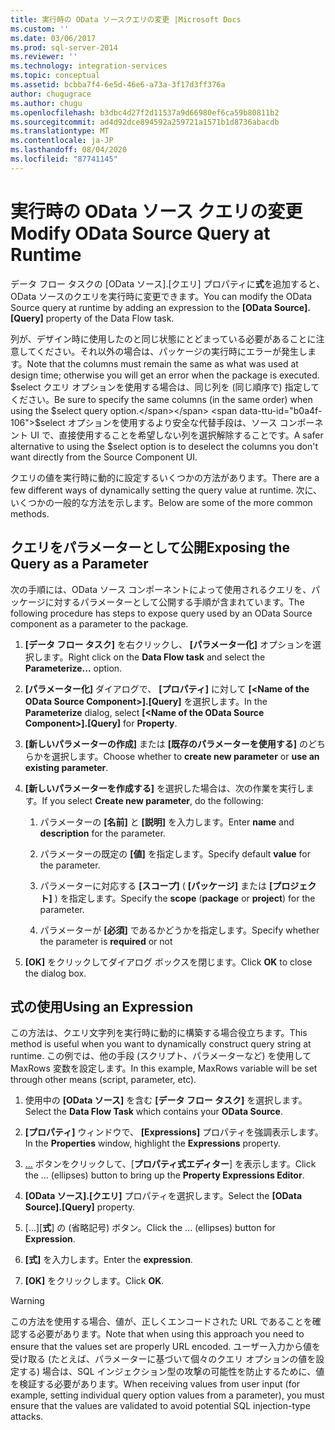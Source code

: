 ```yaml
---
title: 実行時の OData ソースクエリの変更 |Microsoft Docs
ms.custom: ''
ms.date: 03/06/2017
ms.prod: sql-server-2014
ms.reviewer: ''
ms.technology: integration-services
ms.topic: conceptual
ms.assetid: bcbba7f4-6e5d-46e6-a73a-3f17d3ff376a
author: chugugrace
ms.author: chugu
ms.openlocfilehash: b3dbc4d27f2d11537a9d66980ef6ca59b80811b2
ms.sourcegitcommit: ad4d92dce894592a259721a1571b1d8736abacdb
ms.translationtype: MT
ms.contentlocale: ja-JP
ms.lasthandoff: 08/04/2020
ms.locfileid: "87741145"
---
```

# <a name="modify-odata-source-query-at-runtime"></a><span data-ttu-id="b0a4f-102">実行時の OData ソース クエリの変更</span><span class="sxs-lookup"><span data-stu-id="b0a4f-102">Modify OData Source Query at Runtime</span></span>
  <span data-ttu-id="b0a4f-103">データ フロー タスクの [OData ソース].[クエリ] プロパティに**式**を追加すると、OData ソースのクエリを実行時に変更できます。</span><span class="sxs-lookup"><span data-stu-id="b0a4f-103">You can modify the OData Source query at runtime by adding an expression to the **[OData Source].[Query]** property of the Data Flow task.</span></span>  
  
 <span data-ttu-id="b0a4f-104">列が、デザイン時に使用したのと同じ状態にとどまっている必要があることに注意してください。それ以外の場合は、パッケージの実行時にエラーが発生します。</span><span class="sxs-lookup"><span data-stu-id="b0a4f-104">Note that the columns must remain the same as what was used at design time; otherwise you will get an error when the package is executed.</span></span> <span data-ttu-id="b0a4f-105">$select クエリ オプションを使用する場合は、同じ列を (同じ順序で) 指定してください。</span><span class="sxs-lookup"><span data-stu-id="b0a4f-105">Be sure to specify the same columns (in the same order) when using the $select query option.</span></span> <span data-ttu-id="b0a4f-106">$select オプションを使用するより安全な代替手段は、ソース コンポーネント UI で、直接使用することを希望しない列を選択解除することです。</span><span class="sxs-lookup"><span data-stu-id="b0a4f-106">A safer alternative to using the $select option is to deselect the columns you don't want directly from the Source Component UI.</span></span>  
  
 <span data-ttu-id="b0a4f-107">クエリの値を実行時に動的に設定するいくつかの方法があります。</span><span class="sxs-lookup"><span data-stu-id="b0a4f-107">There are a few different ways of dynamically setting the query value at runtime.</span></span> <span data-ttu-id="b0a4f-108">次に、いくつかの一般的な方法を示します。</span><span class="sxs-lookup"><span data-stu-id="b0a4f-108">Below are some of the more common methods.</span></span>  
  
## <a name="exposing-the-query-as-a-parameter"></a><span data-ttu-id="b0a4f-109">クエリをパラメーターとして公開</span><span class="sxs-lookup"><span data-stu-id="b0a4f-109">Exposing the Query as a Parameter</span></span>  
 <span data-ttu-id="b0a4f-110">次の手順には、OData ソース コンポーネントによって使用されるクエリを、パッケージに対するパラメーターとして公開する手順が含まれています。</span><span class="sxs-lookup"><span data-stu-id="b0a4f-110">The following procedure has steps to expose query used by an OData Source component as a parameter to the package.</span></span>  
  
1.  <span data-ttu-id="b0a4f-111">**[データ フロー タスク]** を右クリックし、 **[パラメーター化]** オプションを選択します。</span><span class="sxs-lookup"><span data-stu-id="b0a4f-111">Right click on the **Data Flow task** and select the **Parameterize...** option.</span></span>  
  
2.  <span data-ttu-id="b0a4f-112">**[パラメーター化]** ダイアログで、 **[プロパティ]** に対して **[\<Name of the OData Source Component>].[Query]** を選択します。</span><span class="sxs-lookup"><span data-stu-id="b0a4f-112">In the **Parameterize** dialog, select **[\<Name of the OData Source Component>].[Query]** for **Property**.</span></span>  
  
3.  <span data-ttu-id="b0a4f-113">**[新しいパラメーターの作成]** または **[既存のパラメーターを使用する]** のどちらかを選択します。</span><span class="sxs-lookup"><span data-stu-id="b0a4f-113">Choose whether to **create new parameter** or **use an existing parameter**.</span></span>  
  
4.  <span data-ttu-id="b0a4f-114">**[新しいパラメーターを作成する]** を選択した場合は、次の作業を実行します。</span><span class="sxs-lookup"><span data-stu-id="b0a4f-114">If you select **Create new parameter**, do the following:</span></span>  
  
    1.  <span data-ttu-id="b0a4f-115">パラメーターの **[名前]** と **[説明]** を入力します。</span><span class="sxs-lookup"><span data-stu-id="b0a4f-115">Enter **name** and **description** for the parameter.</span></span>  
  
    2.  <span data-ttu-id="b0a4f-116">パラメーターの既定の **[値]** を指定します。</span><span class="sxs-lookup"><span data-stu-id="b0a4f-116">Specify default **value** for the parameter.</span></span>  
  
    3.  <span data-ttu-id="b0a4f-117">パラメーターに対応する **[スコープ]** ( **[パッケージ]** または **[プロジェクト]** ) を指定します。</span><span class="sxs-lookup"><span data-stu-id="b0a4f-117">Specify the **scope** (**package** or **project**) for the parameter.</span></span>  
  
    4.  <span data-ttu-id="b0a4f-118">パラメーターが **[必須]** であるかどうかを指定します。</span><span class="sxs-lookup"><span data-stu-id="b0a4f-118">Specify whether the parameter is **required** or not</span></span>  
  
5.  <span data-ttu-id="b0a4f-119">**[OK]** をクリックしてダイアログ ボックスを閉じます。</span><span class="sxs-lookup"><span data-stu-id="b0a4f-119">Click **OK** to close the dialog box.</span></span>  
  
## <a name="using-an-expression"></a><span data-ttu-id="b0a4f-120">式の使用</span><span class="sxs-lookup"><span data-stu-id="b0a4f-120">Using an Expression</span></span>  
 <span data-ttu-id="b0a4f-121">この方法は、クエリ文字列を実行時に動的に構築する場合役立ちます。</span><span class="sxs-lookup"><span data-stu-id="b0a4f-121">This method is useful when you want to dynamically construct query string at runtime.</span></span> <span data-ttu-id="b0a4f-122">この例では、他の手段 (スクリプト、パラメーターなど) を使用して MaxRows 変数を設定します。</span><span class="sxs-lookup"><span data-stu-id="b0a4f-122">In this example, MaxRows variable will be set through other means (script, parameter, etc).</span></span>  
  
1.  <span data-ttu-id="b0a4f-123">使用中の **[OData ソース]** を含む **[データ フロー タスク]** を選択します。</span><span class="sxs-lookup"><span data-stu-id="b0a4f-123">Select the **Data Flow Task** which contains your **OData Source**.</span></span>  
  
2.  <span data-ttu-id="b0a4f-124">**[プロパティ]** ウィンドウで、 **[Expressions]** プロパティを強調表示します。</span><span class="sxs-lookup"><span data-stu-id="b0a4f-124">In the **Properties** window, highlight the **Expressions** property.</span></span>  
  
3.  <span data-ttu-id="b0a4f-125">[...](省略記号) ボタンをクリックして、[**プロパティ式エディター**] を表示します。</span><span class="sxs-lookup"><span data-stu-id="b0a4f-125">Click the ... (ellipses) button to bring up the **Property Expressions Editor**.</span></span>  
  
4.  <span data-ttu-id="b0a4f-126">**[OData ソース].[クエリ]** プロパティを選択します。</span><span class="sxs-lookup"><span data-stu-id="b0a4f-126">Select the **[OData Source].[Query]** property.</span></span>  
  
5.  <span data-ttu-id="b0a4f-127">[...][**式**] の (省略記号) ボタン。</span><span class="sxs-lookup"><span data-stu-id="b0a4f-127">Click the ... (ellipses) button for **Expression**.</span></span>  
  
6.  <span data-ttu-id="b0a4f-128">**[式]** を入力します。</span><span class="sxs-lookup"><span data-stu-id="b0a4f-128">Enter the **expression**.</span></span>  
  
7.  <span data-ttu-id="b0a4f-129">**[OK]** をクリックします。</span><span class="sxs-lookup"><span data-stu-id="b0a4f-129">Click **OK**.</span></span>  
  
> [!WARNING]  
>  <span data-ttu-id="b0a4f-130">この方法を使用する場合、値が、正しくエンコードされた URL であることを確認する必要があります。</span><span class="sxs-lookup"><span data-stu-id="b0a4f-130">Note that when using this approach you need to ensure that the values set are properly URL encoded.</span></span> <span data-ttu-id="b0a4f-131">ユーザー入力から値を受け取る (たとえば、パラメーターに基づいて個々のクエリ オプションの値を設定する) 場合は、SQL インジェクション型の攻撃の可能性を防止するために、値を検証する必要があります。</span><span class="sxs-lookup"><span data-stu-id="b0a4f-131">When receiving values from user input (for example, setting individual query option values from a parameter), you must ensure that the values are validated to avoid potential SQL injection-type attacks.</span></span>  
  
  
